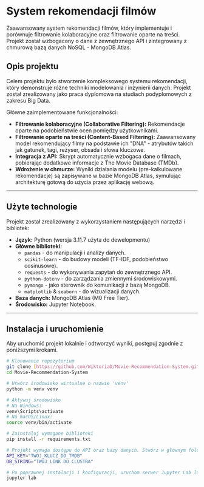 # System rekomendacji filmów

Zaawansowany system rekomendacji filmów, który implementuje i porównuje filtrowanie kolaboracyjne oraz filtrowanie oparte na treści. Projekt został wzbogacony o dane z zewnętrznego API i zintegrowany z chmurową bazą danych NoSQL - MongoDB Atlas.

## Opis projektu

Celem projektu było stworzenie kompleksowego systemu rekomendacji, który demonstruje różne techniki modelowania i inżynierii danych. Projekt został zrealizowany jako praca dyplomowa na studiach podyplomowych z zakresu Big Data.

Główne zaimplementowane funkcjonalności:
* **Filtrowanie kolaboracyjne (Collaborative Filtering):** Rekomendacje oparte na podobieństwie ocen pomiędzy użytkownikami.
* **Filtrowanie oparte na treści (Content-Based Filtering):** Zaawansowany model rekomendujący filmy na podstawie ich "DNA" - atrybutów takich jak gatunek, tagi, reżyser, obsada i słowa kluczowe.
* **Integracja z API:** Skrypt automatycznie wzbogaca dane o filmach, pobierając dodatkowe informacje z The Movie Database (TMDb).
* **Wdrożenie w chmurze:** Wyniki działania modelu (pre-kalkulowane rekomendacje) są zapisywane w bazie MongoDB Atlas, symulując architekturę gotową do użycia przez aplikację webową.

---

## Użyte technologie

Projekt został zrealizowany z wykorzystaniem następujących narzędzi i bibliotek:

* **Język:** Python (wersja 3.11.7 użyta do dewelopmentu)
* **Główne biblioteki:**
    * `pandas` - do manipulacji i analizy danych.
    * `scikit-learn` - do budowy modeli (TF-IDF, podobieństwo cosinusowe).
    * `requests` - do wykonywania zapytań do zewnętrznego API.
    * `python-dotenv` - do zarządzania zmiennymi środowiskowymi.
    * `pymongo` - jako sterownik do komunikacji z bazą MongoDB.
    * `matplotlib` & `seaborn` - do wizualizacji danych.
* **Baza danych:** MongoDB Atlas (M0 Free Tier).
* **Środowisko:** Jupyter Notebook.

---

## Instalacja i uruchomienie

Aby uruchomić projekt lokalnie i odtworzyć wyniki, postępuj zgodnie z poniższymi krokami.

```bash
# Klonowanie repozytorium
git clone [https://github.com/WiktoriaD/Movie-Recommendation-System.git](https://github.com/WiktoriaD/Movie-Recommendation-System.git)
cd Movie-Recommendation-System

# Utwórz środowisko wirtualne o nazwie 'venv'
python -m venv venv

# Aktywuj środowisko
# Na Windows:
venv\Scripts\activate
# Na macOS/Linux:
source venv/bin/activate

# Zainstaluj wymagane biblioteki
pip install -r requirements.txt

# Projekt wymaga dostępu do API oraz bazy danych. Stwórz w głównym folderze projektu plik o nazwie .env i uzupełnij go swoimi danymi, wzorując się na poniższym szablonie
API_KEY="TWOJ_KLUCZ_DO_TMDB"
DB_STRING="TWÓJ LINK DO CLUSTRA"

# Po poprawnej instalacji i konfiguracji, uruchom serwer Jupyter Lab lub Jupyter Notebook
jupyter lab
